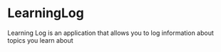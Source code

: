 # LearningLog
Learning Log is an application that allows you to log information about topics you learn about
